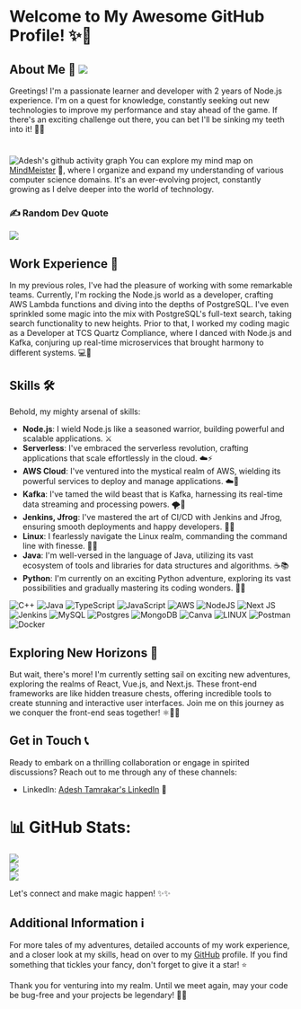 # Welcome to My Awesome GitHub Profile! ✨👋

## About Me 🌟 [![](https://visitcount.itsvg.in/api?id=adexh&icon=0&color=0)](https://visitcount.itsvg.in)

Greetings! I'm a passionate learner and developer with 2 years of Node.js experience. I'm on a quest for knowledge, constantly seeking out new technologies to improve my performance and stay ahead of the game. If there's an exciting challenge out there, you can bet I'll be sinking my teeth into it! 🚀💡
#
![Adesh's github activity graph](https://github-readme-activity-graph.vercel.app/graph?username=adexh&theme=react-dark)
You can explore my mind map on [MindMeister](https://mm.tt/app/map/2847653601?t=T9iBlY6H4M) 🧠, where I organize and expand my understanding of various computer science domains. It's an ever-evolving project, constantly growing as I delve deeper into the world of technology.

### ✍️ Random Dev Quote
![](https://quotes-github-readme.vercel.app/api?type=horizontal&theme=radical)
## Work Experience 💼

In my previous roles, I've had the pleasure of working with some remarkable teams. Currently, I'm rocking the Node.js world as a developer, crafting AWS Lambda functions and diving into the depths of PostgreSQL. I've even sprinkled some magic into the mix with PostgreSQL's full-text search, taking search functionality to new heights. Prior to that, I worked my coding magic as a Developer at TCS Quartz Compliance, where I danced with Node.js and Kafka, conjuring up real-time microservices that brought harmony to different systems. 💻🔮

## Skills 🛠️

Behold, my mighty arsenal of skills:

- **Node.js**: I wield Node.js like a seasoned warrior, building powerful and scalable applications. ⚔️
- **Serverless**: I've embraced the serverless revolution, crafting applications that scale effortlessly in the cloud. ☁️⚡
- **AWS Cloud**: I've ventured into the mystical realm of AWS, wielding its powerful services to deploy and manage applications. ☁️🏰
- **Kafka**: I've tamed the wild beast that is Kafka, harnessing its real-time data streaming and processing powers. 🌪️🐘
- **Jenkins, Jfrog**: I've mastered the art of CI/CD with Jenkins and Jfrog, ensuring smooth deployments and happy developers. 🚀🚧
- **Linux**: I fearlessly navigate the Linux realm, commanding the command line with finesse. 🐧💪
- **Java**: I'm well-versed in the language of Java, utilizing its vast ecosystem of tools and libraries for data structures and algorithms. ☕📚
- **Python**: I'm currently on an exciting Python adventure, exploring its vast possibilities and gradually mastering its coding wonders. 🐍🔥

![C++](https://img.shields.io/badge/c++-%2300599C.svg?style=for-the-badge&logo=c%2B%2B&logoColor=white) ![Java](https://img.shields.io/badge/java-%23ED8B00.svg?style=for-the-badge&logo=java&logoColor=white) ![TypeScript](https://img.shields.io/badge/typescript-%23007ACC.svg?style=for-the-badge&logo=typescript&logoColor=white) ![JavaScript](https://img.shields.io/badge/javascript-%23323330.svg?style=for-the-badge&logo=javascript&logoColor=%23F7DF1E) ![AWS](https://img.shields.io/badge/AWS-%23FF9900.svg?style=for-the-badge&logo=amazon-aws&logoColor=white) ![NodeJS](https://img.shields.io/badge/node.js-6DA55F?style=for-the-badge&logo=node.js&logoColor=white) ![Next JS](https://img.shields.io/badge/Next-black?style=for-the-badge&logo=next.js&logoColor=white) ![Jenkins](https://img.shields.io/badge/jenkins-%232C5263.svg?style=for-the-badge&logo=jenkins&logoColor=white) ![MySQL](https://img.shields.io/badge/mysql-%2300f.svg?style=for-the-badge&logo=mysql&logoColor=white) ![Postgres](https://img.shields.io/badge/postgres-%23316192.svg?style=for-the-badge&logo=postgresql&logoColor=white) ![MongoDB](https://img.shields.io/badge/MongoDB-%234ea94b.svg?style=for-the-badge&logo=mongodb&logoColor=white) ![Canva](https://img.shields.io/badge/Canva-%2300C4CC.svg?style=for-the-badge&logo=Canva&logoColor=white) ![LINUX](https://img.shields.io/badge/Linux-FCC624?style=for-the-badge&logo=linux&logoColor=black) ![Postman](https://img.shields.io/badge/Postman-FF6C37?style=for-the-badge&logo=postman&logoColor=white) ![Docker](https://img.shields.io/badge/docker-%230db7ed.svg?style=for-the-badge&logo=docker&logoColor=white)

## Exploring New Horizons 🌈

But wait, there's more! I'm currently setting sail on exciting new adventures, exploring the realms of React, Vue.js, and Next.js. These front-end frameworks are like hidden treasure chests, offering incredible tools to create stunning and interactive user interfaces. Join me on this journey as we conquer the front-end seas together! ⚛️🎨🌟

## Get in Touch 📞

Ready to embark on a thrilling collaboration or engage in spirited discussions? Reach out to me through any of these channels:

- LinkedIn: [Adesh Tamrakar's LinkedIn](https://www.linkedin.com/in/adesht/) 💼

# 📊 GitHub Stats:
![](https://github-readme-stats.vercel.app/api?username=adexh&theme=nightowl&hide_border=true&include_all_commits=false&count_private=false)<br/>
![](https://github-readme-streak-stats.herokuapp.com/?user=adexh&theme=nightowl&hide_border=true)<br/>
![](https://github-readme-stats.vercel.app/api/top-langs/?username=adexh&theme=nightowl&hide_border=true&include_all_commits=false&count_private=false&layout=compact)

Let's connect and make magic happen! ✨✨

## Additional Information ℹ️

For more tales of my adventures, detailed accounts of my work experience, and a closer look at my skills, head on over to my [GitHub](https://github.com/adexh) profile. If you find something that tickles your fancy, don't forget to give it a star! ⭐

Thank you for venturing into my realm. Until we meet again, may your code be bug-free and your projects be legendary! 🚀🌟
